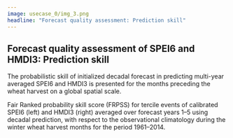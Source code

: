 ```yaml
---
image: usecase_0/img_3.png
headline: "Forecast quality assessment: Prediction skill"
---
```

## Forecast quality assessment of SPEI6 and HMDI3: Prediction skill

The probabilistic skill of initialized decadal forecast in predicting multi-year averaged SPEI6 and HMDI3 is presented for the months preceding the wheat harvest on a global spatial scale.

Fair Ranked probability skill score (FRPSS) for tercile events of calibrated SPEI6 (left) and HMDI3  (right) averaged over forecast years 1–5 using decadal prediction, with respect to the observational climatology during the winter wheat harvest months for the period 1961–2014.